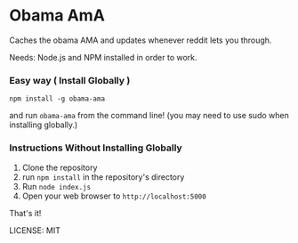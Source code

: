 Obama AmA
====

Caches the obama AMA and updates whenever reddit lets you through.

Needs: Node.js and NPM installed in order to work.

### Easy way ( Install Globally )

`npm install -g obama-ama`

and run `obama-ama` from the command line! (you may need to use sudo when
 installing globally.)

### Instructions Without Installing Globally

1. Clone the repository
2. run `npm install` in the repository's directory
3. Run `node index.js`
4. Open your web browser to `http://localhost:5000`

That's it!

LICENSE: MIT
